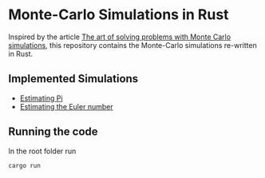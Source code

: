 # Monte-Carlo Simulations in Rust

Inspired by the article [The art of solving problems with Monte Carlo simulations](https://ggcarvalho.dev/posts/montecarlo/),
this repository contains the Monte-Carlo simulations re-written in Rust.

## Implemented Simulations

- [Estimating Pi](/src/pi.rs)
- [Estimating the Euler number](/src/euler.rs)

## Running the code

In the root folder run
```bash
cargo run
```
